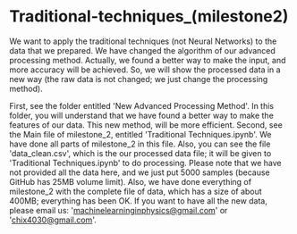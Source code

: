 # Traditional-techniques_(milestone2)
We want to apply the traditional techniques (not Neural Networks) to the data that we prepared. We have changed the algorithm of our advanced processing method. Actually, we found a better way to make the input, and more accuracy will be achieved. So, we will show the processed data in a new way (the raw data is not changed; we just change the processing method).

First, see the folder entitled 'New Advanced Processing Method'. In this folder, you will understand that we have found a better way to make the features of our data. This new method, will be more efficient.
Second, see the Main file of milestone_2, entitled 'Traditional Techniques.ipynb'. We have done all parts of milestone_2 in this file. Also, you can see the file 'data_clean.csv', which is the our processed data file; it will be given to 'Traditional Techniques.ipynb' to do processing. Please note that we have not provided all the data here, and we just put 5000 samples (because GitHub has 25MB volume limit). Also, we have done everything of milestone_2 with the complete file of data, which has a size of about 400MB; everything has been OK. If you want to have all the new data, please email us: 'machinelearninginphysics@gmail.com' or 'chix4030@gmail.com'.
